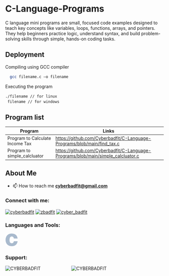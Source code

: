 # C-Language-Programs
C language mini programs are small, focused code examples designed to teach key concepts like variables, loops, functions, arrays, and pointers. They help beginners practice logic, understand syntax, and build problem-solving skills through simple, hands-on coding tasks.

## Deployment

Compiling using GCC compiler

```bash
  gcc filename.c –o filename
```
Executing the program

```bash
./filename // for linux
 filename // for windows
```

##  Program list

|   Program           | Links                                                                |
| ----------------- | ------------------------------------------------------------------ |
| Program to Calculate Income Tax | https://github.com/Cyberbadfit/C-Language-Programs/blob/main/find_tax.c |
| Program to simple_calcluator | https://github.com/Cyberbadfit/C-Language-Programs/blob/main/simple_calcluator.c |



## About Me
- 📫 How to reach me **cyberbadfit@gmail.com**

<h3 align="left">Connect with me:</h3>
<p align="left">
<a href="https://twitter.com/cyberbadfit" target="blank"><img align="center" src="https://raw.githubusercontent.com/rahuldkjain/github-profile-readme-generator/master/src/images/icons/Social/twitter.svg" alt="cyberbadfit" height="30" width="40" /></a>
<a href="https://fb.com/zbadfit" target="blank"><img align="center" src="https://raw.githubusercontent.com/rahuldkjain/github-profile-readme-generator/master/src/images/icons/Social/facebook.svg" alt="zbadfit" height="30" width="40" /></a>
<a href="https://instagram.com/cyber_badfit" target="blank"><img align="center" src="https://raw.githubusercontent.com/rahuldkjain/github-profile-readme-generator/master/src/images/icons/Social/instagram.svg" alt="cyber_badfit" height="30" width="40" /></a>
</p>

<h3 align="left">Languages and Tools:</h3>
<p align="left"> <a href="https://www.cprogramming.com/" target="_blank" rel="noreferrer"> <img src="https://raw.githubusercontent.com/devicons/devicon/master/icons/c/c-original.svg" alt="c" width="40" height="40"/> </a> </p>

<h3 align="left">Support:</h3>
<p><a href="https://www.buymeacoffee.com/CYBERBADFIT"> <img align="left" src="https://cdn.buymeacoffee.com/buttons/v2/default-yellow.png" height="50" width="210" alt="CYBERBADFIT" /></a><a href="https://ko-fi.com/CYBERBADFIT"> <img align="left" src="https://cdn.ko-fi.com/cdn/kofi3.png?v=3" height="50" width="210" alt="CYBERBADFIT" /></a></p><br><br>
